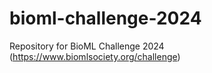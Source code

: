 # bioml-challenge-2024
Repository for BioML Challenge 2024 (https://www.biomlsociety.org/challenge)
